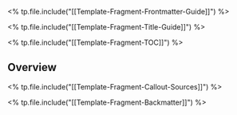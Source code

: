 <% tp.file.include("[[Template-Fragment-Frontmatter-Guide]]") %>

<% tp.file.include("[[Template-Fragment-Title-Guide]]") %>

<% tp.file.include("[[Template-Fragment-TOC]]") %>

## Overview

<% tp.file.include("[[Template-Fragment-Callout-Sources]]") %>

<% tp.file.include("[[Template-Fragment-Backmatter]]") %>